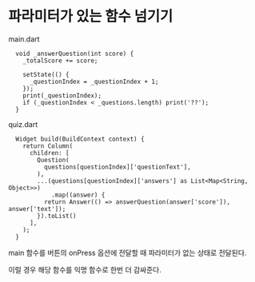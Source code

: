 # 파라미터가 있는 함수 넘기기

main.dart
```
  void _answerQuestion(int score) {
    _totalScore += score;

    setState(() {
      _questionIndex = _questionIndex + 1;
    });
    print(_questionIndex);
    if (_questionIndex < _questions.length) print('??');
  }
```

quiz.dart
```
  Widget build(BuildContext context) {
    return Column(
      children: [
        Question(
          questions[questionIndex]['questionText'],
        ),
        ...(questions[questionIndex]['answers'] as List<Map<String, Object>>)
            .map((answer) {
          return Answer(() => answerQuestion(answer['score']), answer['text']);
        }).toList()
      ],
    );
  }
```

main 함수를 버튼의 onPress 옵션에 전달할 때 파라미터가 없는 상태로 전달된다.

이럴 경우 해당 함수를 익명 함수로 한번 더 감싸준다.